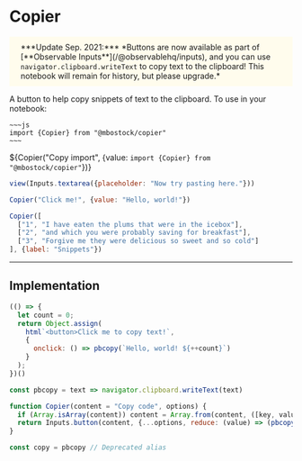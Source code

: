 # Copier
<!-- https://observablehq.com/@mbostock/copier -->


<p style="background: #fffced; box-sizing: border-box; padding: 10px 20px;">***Update Sep. 2021:*** *Buttons are now available as part of [**Observable Inputs**](/@observablehq/inputs), and you can use <code>navigator.clipboard.writeText</code> to copy text to the clipboard! This notebook will remain for history, but please upgrade.*</p>

A button to help copy snippets of text to the clipboard. To use in your notebook:

```
~~~js
import {Copier} from "@mbostock/copier"
~~~
```


${Copier("Copy import", {value: `import {Copier} from "@mbostock/copier"`})}


```js
view(Inputs.textarea({placeholder: "Now try pasting here."}))
```

```js echo
Copier("Click me!", {value: "Hello, world!"})
```

```js echo
Copier([
  ["1", "I have eaten the plums that were in the icebox"],
  ["2", "and which you were probably saving for breakfast"],
  ["3", "Forgive me they were delicious so sweet and so cold"]
], {label: "Snippets"})
```

---

## Implementation

```js echo
(() => {
  let count = 0;
  return Object.assign(
    html`<button>Click me to copy text!`,
    {
      onclick: () => pbcopy(`Hello, world! ${++count}`)
    }
  );
})()
```

```js echo
const pbcopy = text => navigator.clipboard.writeText(text)
```

```js echo
function Copier(content = "Copy code", options) {
  if (Array.isArray(content)) content = Array.from(content, ([key, value]) => [key, () => (pbcopy(value), value)]);
  return Inputs.button(content, {...options, reduce: (value) => (pbcopy(value), value)});
}
```

```js echo
const copy = pbcopy // Deprecated alias
```

